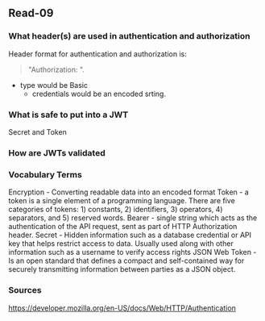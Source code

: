 ## Read-09

### What header(s) are used in authentication and authorization
Header format for authentication and authorization is:
> "Authorization: <type> <credentials>". 
- type would be Basic
  - credentials would be an encoded srting.

### What is safe to put into a JWT
Secret and Token

### How are JWTs validated


### Vocabulary Terms
Encryption - Converting readable data into an encoded format
Token - a token is a single element of a programming language. There are five categories of tokens: 1) constants, 2) identifiers, 3) operators, 4) separators, and 5) reserved words.
Bearer - single string which acts as the authentication of the API request, sent as part of HTTP Authorization header.
Secret - Hidden information such as a database credential or API key that helps restrict access to data. Usually used along with other information such as a username to verify access rights
JSON Web Token - Is an open standard that defines a compact and self-contained way for securely transmitting information between parties as a JSON object.


### Sources
https://developer.mozilla.org/en-US/docs/Web/HTTP/Authentication
